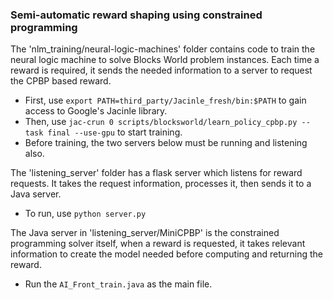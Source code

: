 ### Semi-automatic reward shaping using constrained programming
The 'nlm_training/neural-logic-machines' folder contains code to train the neural logic machine to solve Blocks World 
problem instances. Each time a reward is required, it sends the needed information to a server to request the CPBP based reward.
- First, use ```export PATH=third_party/Jacinle_fresh/bin:$PATH``` to gain access to Google's Jacinle library. 
- Then, use ```jac-crun 0 scripts/blocksworld/learn_policy_cpbp.py --task final --use-gpu``` to start training.
- Before training, the two servers below must be running and listening also.

The 'listening_server' folder has a flask server which listens for reward requests. It takes the request information, processes
it, then sends it to a Java server.
- To run, use ```python server.py```

The Java server in 'listening_server/MiniCPBP' is the constrained programming solver itself, when a reward is requested, it takes relevant information to 
create the model needed before computing and returning the reward.
- Run the ```AI_Front_train.java``` as the main file. 
